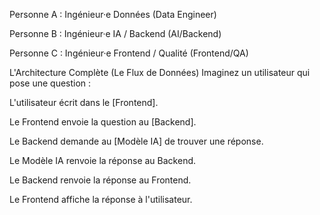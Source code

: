 
Personne A : Ingénieur·e Données (Data Engineer)

Personne B : Ingénieur·e IA / Backend (AI/Backend)

Personne C : Ingénieur·e Frontend / Qualité (Frontend/QA)


L'Architecture Complète (Le Flux de Données)
Imaginez un utilisateur qui pose une question :

L'utilisateur écrit dans le [Frontend].

Le Frontend envoie la question au [Backend].

Le Backend demande au [Modèle IA] de trouver une réponse.

Le Modèle IA renvoie la réponse au Backend.

Le Backend renvoie la réponse au Frontend.

Le Frontend affiche la réponse à l'utilisateur.
